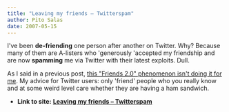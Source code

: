 ```yaml
---
title: "Leaving my friends – Twitterspam"
author: Pito Salas
date: 2007-05-15
---
```


I've been **de-friending** one person after another on Twitter. Why? Because
many of them are A-listers who 'generously 'accepted my friendship and are now
**spamming** me via Twitter with their latest exploits. Dull.

As I said in a previous post, [this "Friends 2.0" phenomenon isn't doing it
for me](</2007/05/07/fad-20-is-twitter-just-another-pr-channel/>). My advice
for Twitter users: only 'friend' people who you really know and at some weird
level care whether they are having a ham sandwich.


* **Link to site:** **[Leaving my friends – Twitterspam](None)**

